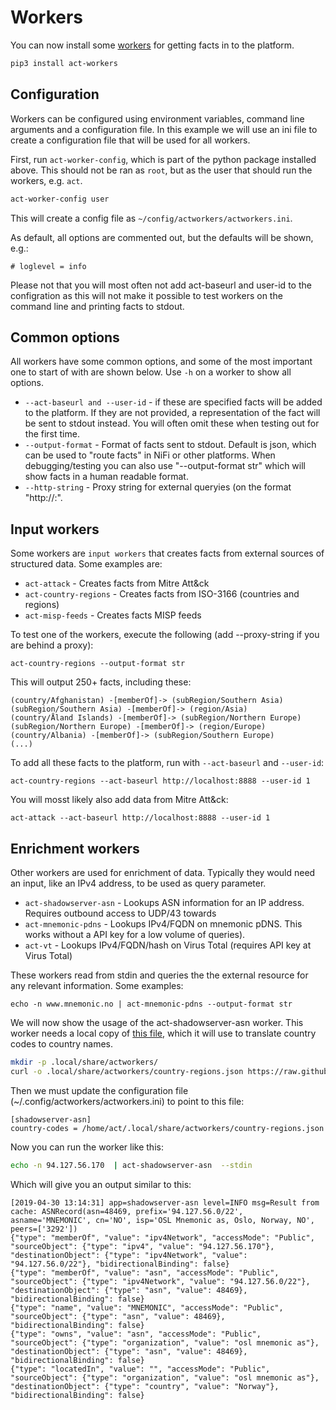 # Workers

You can now install some [workers](https://github.com/mnemonic-no/act-workers) for getting facts in to the platform.

```bash
pip3 install act-workers
```

## Configuration
Workers can be configured using environment variables, command line arguments and a configuration file. In this example we will use an ini file to create a configuration file that will be used for all workers.

First, run `act-worker-config`, which is part of the python package installed above. This should not be ran as `root`, but as the user that should run the workers, e.g. `act`.

```bash
act-worker-config user
```

This will create a config file as `~/config/actworkers/actworkers.ini`.

As default, all options are commented out, but the defaults will be shown, e.g.:

```
# loglevel = info
```

Please not that you will most often not add act-baseurl and user-id to the configration as this will not make it possible to test workers on the command line and printing facts to stdout.

## Common options

All workers have some common options, and some of the most important one to start of with are shown below. Use `-h` on a worker to show all options.

* `--act-baseurl and --user-id` - if these are specified facts will be added to the platform. If they are not provided, a representation of the fact will be sent to stdout instead. You will often omit these when testing out for the first time.
* `--output-format` - Format of facts sent to stdout. Default is json, which can be used to "route facts" in NiFi or other platforms. When debugging/testing you can also use "--output-format str" which will show facts in a human readable format.
* `--http-string` - Proxy string for external queryies (on the format "http://<HOST>:<PORT>".


## Input workers
Some workers are `input workers` that creates facts from external sources of structured data. Some examples are:

* `act-attack` - Creates facts from Mitre Att&ck
* `act-country-regions` - Creates facts from ISO-3166 (countries and regions)
* `act-misp-feeds` - Creates facts MISP feeds

To test one of the workers, execute the following (add --proxy-string if you are behind a proxy):

```
act-country-regions --output-format str
```

This will output 250+ facts, including these:

```
(country/Afghanistan) -[memberOf]-> (subRegion/Southern Asia)
(subRegion/Southern Asia) -[memberOf]-> (region/Asia)
(country/Åland Islands) -[memberOf]-> (subRegion/Northern Europe)
(subRegion/Northern Europe) -[memberOf]-> (region/Europe)
(country/Albania) -[memberOf]-> (subRegion/Southern Europe)
(...)
```

To add all these facts to the platform, run with `--act-baseurl` and `--user-id`:
```
act-country-regions --act-baseurl http://localhost:8888 --user-id 1
```

You will mosst likely also add data from Mitre Att&ck:
```
act-attack --act-baseurl http://localhost:8888 --user-id 1
```

## Enrichment workers

Other workers are used for enrichment of data. Typically they would need an input, like an IPv4 address, to be used as query parameter.

* `act-shadowserver-asn` - Lookups ASN information for an IP address. Requires outbound access to UDP/43 towards
* `act-mnemonic-pdns` - Lookups IPv4/FQDN on mnemonic pDNS. This works without a API key for a low volume of queries).
* `act-vt` - Lookups IPv4/FQDN/hash on Virus Total (requires API key at Virus Total)

These workers read from stdin and queries the the external resource for any relevant information. Some examples:

```
echo -n www.mnemonic.no | act-mnemonic-pdns --output-format str
```

We will now show the usage of the act-shadowserver-asn worker. This worker needs a local copy of [this file](https://raw.githubusercontent.com/lukes/ISO-3166-Countries-with-Regional-Codes/master/all/all.json), which it will use to translate country codes to country names.

```bash
mkdir -p .local/share/actworkers/
curl -o .local/share/actworkers/country-regions.json https://raw.githubusercontent.com/lukes/ISO-3166-Countries-with-Regional-Codes/master/all/all.json
```

Then we must update the configuration file (~/.config/actworkers/actworkers.ini) to point to this file:

```
[shadowserver-asn]
country-codes = /home/act/.local/share/actworkers/country-regions.json
```

Now you can run the worker like this:


```bash
echo -n 94.127.56.170  | act-shadowserver-asn  --stdin
```

Which will give you an output similar to this:
```
[2019-04-30 13:14:31] app=shadowserver-asn level=INFO msg=Result from cache: ASNRecord(asn=48469, prefix='94.127.56.0/22', asname='MNEMONIC', cn='NO', isp='OSL Mnemonic as, Oslo, Norway, NO', peers=['3292'])
{"type": "memberOf", "value": "ipv4Network", "accessMode": "Public", "sourceObject": {"type": "ipv4", "value": "94.127.56.170"}, "destinationObject": {"type": "ipv4Network", "value": "94.127.56.0/22"}, "bidirectionalBinding": false}
{"type": "memberOf", "value": "asn", "accessMode": "Public", "sourceObject": {"type": "ipv4Network", "value": "94.127.56.0/22"}, "destinationObject": {"type": "asn", "value": 48469}, "bidirectionalBinding": false}
{"type": "name", "value": "MNEMONIC", "accessMode": "Public", "sourceObject": {"type": "asn", "value": 48469}, "bidirectionalBinding": false}
{"type": "owns", "value": "asn", "accessMode": "Public", "sourceObject": {"type": "organization", "value": "osl mnemonic as"}, "destinationObject": {"type": "asn", "value": 48469}, "bidirectionalBinding": false}
{"type": "locatedIn", "value": "", "accessMode": "Public", "sourceObject": {"type": "organization", "value": "osl mnemonic as"}, "destinationObject": {"type": "country", "value": "Norway"}, "bidirectionalBinding": false}
```
